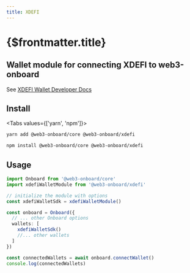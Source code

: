 ```yaml
---
title: XDEFI
---
```


# {$frontmatter.title}

## Wallet module for connecting XDEFI to web3-onboard

See [XDEFI Wallet Developer Docs](https://sdk.xdefi.io/)

## Install

<Tabs values={['yarn', 'npm']}>
<TabPanel value="yarn">

```sh copy
yarn add @web3-onboard/core @web3-onboard/xdefi
```

  </TabPanel>
  <TabPanel value="npm">

```sh copy
npm install @web3-onboard/core @web3-onboard/xdefi
```

  </TabPanel>
</Tabs>

## Usage

```typescript
import Onboard from '@web3-onboard/core'
import xdefiWalletModule from '@web3-onboard/xdefi'

// initialize the module with options
const xdefiWalletSdk = xdefiWalletModule()

const onboard = Onboard({
  // ... other Onboard options
  wallets: [
    xdefiWalletSdk()
    //... other wallets
  ]
})

const connectedWallets = await onboard.connectWallet()
console.log(connectedWallets)
```

